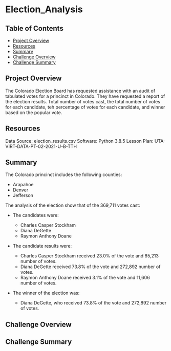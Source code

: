 # Election_Analysis

## Table of Contents
* [Project Overview](https://github.com/rkaysen63/Election_Analysis/blob/master/README.md#project_overview)
* [Resources](https://github.com/rkaysen63/Election_Analysis/blob/master/README.md#resources)
* [Summary](https://github.com/rkaysen63/Election_Analysis/blob/master/README.md#summary)
* [Challenge Overview](https://github.com/rkaysen63/Election_Analysis/blob/master/README.md#challenge_overview)
* [Challenge Summary](https://github.com/rkaysen63/Election_Analysis/blob/master/README.md#challenge_summary)

## Project Overview
The Colorado Election Board has requested assistance with an audit of tabulated votes for a princinct in Colorado.  They have requested a report of the election results.  Total number of votes cast, the total number of votes for each candidate, teh percentage of votes for each candidate, and winner based on the popular vote.

## Resources
Data Source: election_results.csv
Software:  Python 3.8.5
Lesson Plan:  UTA-VIRT-DATA-PT-02-2021-U-B-TTH

## Summary
The Colorado princinct includes the following counties:
* Arapahoe
* Denver
* Jefferson

The analysis of the election show that of the 369,711 votes cast:

* The candidates were:
  * Charles Casper Stockham
  * Diana DeGette
  * Raymon Anthony Doane

* The candidate results were:
  * Charles Casper Stockham received 23.0% of the vote and 85,213 number of votes.
  * Diana DeGette received 73.8% of the vote and 272,892 number of votes.
  * Raymon Anthony Doane received 3.1% of the vote and 11,606 number of votes.

* The winner of the election was:
  * Diana DeGette, who received 73.8% of the vote and 272,892 number of votes.

## Challenge Overview

## Challenge Summary
